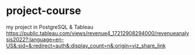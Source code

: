 # project-course
my project in PostgreSQL &amp; Tableau
https://public.tableau.com/views/revenue4_17212908294000/revenueanalysis2022?:language=en-US&:sid=&:redirect=auth&:display_count=n&:origin=viz_share_link
